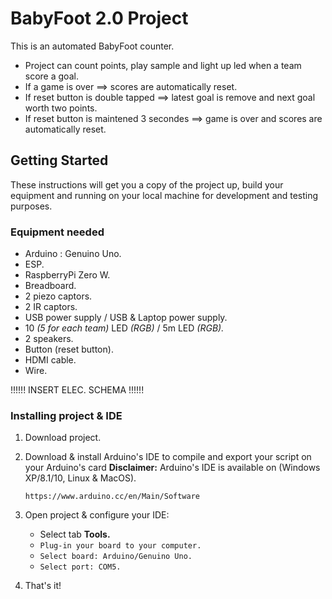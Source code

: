 
# BabyFoot 2.0 Project

This is an automated BabyFoot counter.
- Project can count points, play sample and light up led when a team score a goal.
- If a game is over ==> scores are automatically reset.
- If reset button is double tapped ==> latest goal is remove and next goal worth two points.
- If reset button is maintened 3 secondes ==> game is over and scores are automatically reset.


## Getting Started

These instructions will get you a copy of the project up,  build your equipment and running on your local machine for development and testing purposes.

### Equipment needed

 - Arduino : Genuino Uno.
 - ESP.
 - RaspberryPi Zero W.
 - Breadboard.
 - 2 piezo captors.
 - 2 IR captors.
 - USB power supply / USB & Laptop power supply.
 - 10 *(5 for each team)* LED *(RGB)* / 5m LED *(RGB).*
 - 2 speakers.
 - Button (reset button).
 - HDMI cable.
 - Wire.

!!!!!! INSERT ELEC. SCHEMA !!!!!!

### Installing project & IDE

1. Download project.
2. Download & install Arduino's IDE to compile and export your script on your Arduino's card
**Disclaimer:** Arduino's IDE is available on (Windows XP/8.1/10, Linux & MacOS).

	``https://www.arduino.cc/en/Main/Software``

3.  Open project & configure your IDE:
	- Select tab **Tools.**
	- ``Plug-in your board to your computer.``
	- ``Select board: Arduino/Genuino Uno.``
	- ``Select port: COM5.``

4. That's it!



